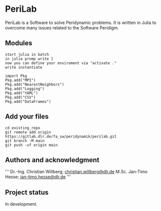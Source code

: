 # PeriLab
PeriLab is a Software to solve Peridynamic problems. It is written in Julia to overcome many issues related to the Software Peridigm.
## Modules
```
start julia in batch
in julia promp write ]
now you can define your enviroment via "activate ."
write instantiate
```

```
import Pkg
Pkg.add("MPI")
Pkg.add("NearestNeighbors")
Pkg.add("Logging")
Pkg.add("YAML")
Pkg.add("CSV")
Pkg.add("DataFrames")
```
## Add your files

```
cd existing_repo
git remote add origin https://gitlab.dlr.de/fa_sw/peridynamik/perilab.git
git branch -M main
git push -uf origin main
```
## Authors and acknowledgment
'''
Dr.-Ing. Christian Willberg; christian.willberg@dlr.de
M.Sc. Jan-Timo Hesse; jan-timo.hesse@dlr.de
'''
## Project status
In development.
